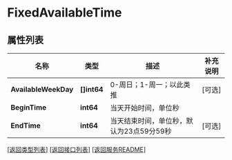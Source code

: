 # FixedAvailableTime

## 属性列表

名称 | 类型 | 描述 | 补充说明
------------ | ------------- | ------------- | -------------
**AvailableWeekDay** | **[]int64** | 0-周日；1-周一；以此类推 | [可选] 
**BeginTime** | **int64** | 当天开始时间，单位秒 | 
**EndTime** | **int64** | 当天结束时间，单位秒，默认为23点59分59秒 | [可选] 

[\[返回类型列表\]](README.md#类型列表)
[\[返回接口列表\]](README.md#接口列表)
[\[返回服务README\]](README.md)


